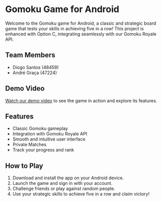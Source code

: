 # Gomoku Game for Android

Welcome to the Gomoku game for Android, a classic and strategic board game that tests your skills in achieving five in a row! This project is enhanced with Option C, integrating seamlessly with our Gomoku Royale API.

## Team Members
- Diogo Santos (48459)
- André Graça (47224)

## Demo Video
[Watch our demo video](https://streamable.com/wza8zw) to see the game in action and explore its features.

## Features
- Classic Gomoku gameplay
- Integration with Gomoku Royale API
- Smooth and intuitive user interface
- Private Matches
- Track your progress and rank

## How to Play
1. Download and install the app on your Android device.
2. Launch the game and sign in with your account.
3. Challenge friends or play against random people.
4. Use your strategic skills to achieve five in a row and claim victory!